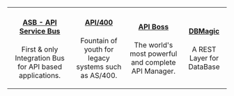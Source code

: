 |   |   |   |    | 
|:----------:|:----------:|:----------:|:----------:|
|[<h4>ASB - API Service Bus</h4>]({{#makeLink}}./landing.html?product_path=./products/asb.md&menu_path=.menus/en{{/makeLink}})<p>First & only Integration Bus for API based applications.</p>| [<h4>API/400</h4>]({{#makeLink}}./landing.html?product_path=./products/api400.md&menu_path=.menus/en{{/makeLink}}) <p>Fountain of youth for legacy systems such as AS/400.</p> |  [<h4>API Boss</h4>]({{#makeLink}}./landing.html?product_path=./products/apiboss.md&menu_path=.menus/en{{/makeLink}}) <p>The world's most powerful and complete API Manager.</p> | [<h4>DBMagic</h4>]({{#makeLink}}./landing.html?product_path=./products/dbmagic.md&menu_path=.menus/en{{/makeLink}}) <p>A REST Layer for DataBase</p>
